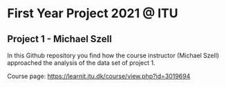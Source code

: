 # First Year Project 2021 @ ITU
## Project 1 - Michael Szell

In this Github repository you find how the course instructor (Michael Szell) approached the analysis of the data set of project 1.

Course page: https://learnit.itu.dk/course/view.php?id=3019694

